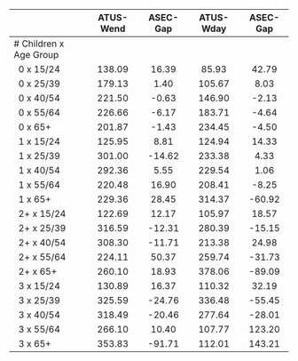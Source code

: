 
|                      |    ATUS-Wend |     ASEC-Gap |    ATUS-Wday |     ASEC-Gap |
| -------------------- | :----------: | :----------: | :----------: | :----------: |
| # Children x Age Group |              |              |              |              |
| &nbsp;&nbsp;0 x 15/24 |       138.09 |        16.39 |        85.93 |        42.79 |
| &nbsp;&nbsp;0 x 25/39 |       179.13 |         1.40 |       105.67 |         8.03 |
| &nbsp;&nbsp;0 x 40/54 |       221.50 |        -0.63 |       146.90 |        -2.13 |
| &nbsp;&nbsp;0 x 55/64 |       226.66 |        -6.17 |       183.71 |        -4.64 |
| &nbsp;&nbsp;0 x 65+  |       201.87 |        -1.43 |       234.45 |        -4.50 |
| &nbsp;&nbsp;1 x 15/24 |       125.95 |         8.81 |       124.94 |        14.33 |
| &nbsp;&nbsp;1 x 25/39 |       301.00 |       -14.62 |       233.38 |         4.33 |
| &nbsp;&nbsp;1 x 40/54 |       292.36 |         5.55 |       229.54 |         1.06 |
| &nbsp;&nbsp;1 x 55/64 |       220.48 |        16.90 |       208.41 |        -8.25 |
| &nbsp;&nbsp;1 x 65+  |       229.36 |        28.45 |       314.37 |       -60.92 |
| &nbsp;&nbsp;2+ x 15/24 |       122.69 |        12.17 |       105.97 |        18.57 |
| &nbsp;&nbsp;2+ x 25/39 |       316.59 |       -12.31 |       280.39 |       -15.15 |
| &nbsp;&nbsp;2+ x 40/54 |       308.30 |       -11.71 |       213.38 |        24.98 |
| &nbsp;&nbsp;2+ x 55/64 |       224.11 |        50.37 |       259.74 |       -31.73 |
| &nbsp;&nbsp;2+ x 65+ |       260.10 |        18.93 |       378.06 |       -89.09 |
| &nbsp;&nbsp;3 x 15/24 |       130.89 |        16.37 |       110.32 |        32.19 |
| &nbsp;&nbsp;3 x 25/39 |       325.59 |       -24.76 |       336.48 |       -55.45 |
| &nbsp;&nbsp;3 x 40/54 |       318.49 |       -20.46 |       277.64 |       -28.01 |
| &nbsp;&nbsp;3 x 55/64 |       266.10 |        10.40 |       107.77 |       123.20 |
| &nbsp;&nbsp;3 x 65+  |       353.83 |       -91.71 |       112.01 |       143.21 |

